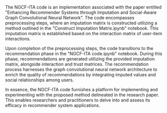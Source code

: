 The NGCF-ITA code is an implementation associated with the paper entitled "Enhancing Recommender Systems through Imputation and Social-Aware Graph Convolutional Neural Network". The code encompasses preprocessing steps, where an imputation matrix is constructed utilizing a method outlined in the "Construct Imputation Matrix.ipynb" notebook. This imputation matrix is established based on the interaction matrix of user-item interactions.

Upon completion of the preprocessing steps, the code transitions to the recommendation phase in the "NGCF-ITA code.ipynb" notebook. During this phase, recommendations are generated utilizing the provided imputation matrix, alongside interaction and trust matrices. The recommendation process harnesses the graph convolutional neural network architecture to enrich the quality of recommendations by integrating imputed values and social relationships among users.

In essence, the NGCF-ITA code furnishes a platform for implementing and experimenting with the proposed method delineated in the research paper. This enables researchers and practitioners to delve into and assess its efficacy in recommender system applications.
